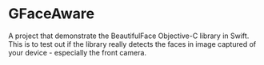 # GFaceAware
A project that demonstrate the BeautifulFace Objective-C library in Swift. This is to test out if the library really detects the faces in image captured of your device - especially the front camera.
